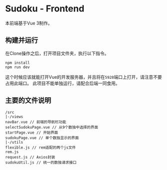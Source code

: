 # Sudoku - Frontend
本前端基于Vue 3制作。

## 构建并运行
在Clone操作之后，打开项目文件夹，执行以下指令。
```
npm install
npm run dev
```
这个时候应该就能打开Vue的开发服务器，并且将在`5928`端口上打开，请注意不要占用此端口。
此项目不能单独运行，请配合后端一同食用。

## 主要的文件说明
```
/src
|-/views
navBar.vue // 前端的导航栏功能
selectSudokuPage.vue // 从9个数独中选择的界面
startPage.vue // 开始界面
sudokuPage.vue // 单个数独显示的界面
|-/utils
flexible.js // rem适配的两个js文件
rem.js
request.js // Axios封装
sudokuUtil.js // 统一的数独请求接口
```
